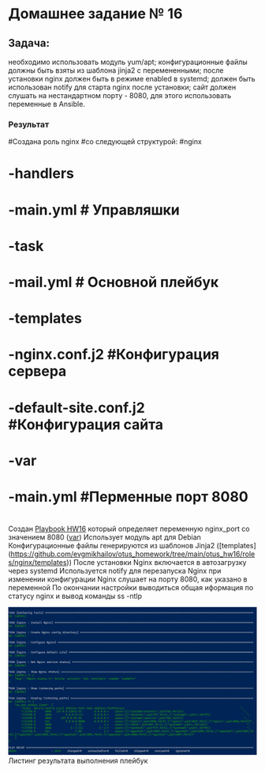 # Домашнее задание № 16 
## Задача:
необходимо использовать модуль yum/apt;
конфигурационные файлы должны быть взяты из шаблона jinja2 с перемененными;
после установки nginx должен быть в режиме enabled в systemd;
должен быть использован notify для старта nginx после установки;
сайт должен слушать на нестандартном порту - 8080, для этого использовать переменные в Ansible.

### Результат

#Создана роль nginx
#со следующей структурой:
#nginx 
#	-handlers
#		-main.yml # Управляшки
#	-task
#		-mail.yml # Основной плейбук
#	-templates
#		-nginx.conf.j2 #Конфигурация сервера
#		-default-site.conf.j2 #Конфигурация сайта
#	-var
#		-main.yml #Перменные порт 8080
#
Создан [Playbook HW16](https://github.com/evgmikhailov/otus_homework/blob/main/otus_hw16/roles/nginx/tasks/main.yml "Playbook HW16") который определяет переменную nginx_port со значением 8080 ([var](https://github.com/evgmikhailov/otus_homework/blob/main/otus_hw16/roles/nginx/vars/main.yml "var"))
Использует модуль apt для Debian
Конфигурационные файлы генерируются из шаблонов Jinja2 ([templates] (https://github.com/evgmikhailov/otus_homework/tree/main/otus_hw16/roles/nginx/templates))
После установки Nginx включается в автозагрузку через systemd
Используется notify для перезапуска Nginx при изменении конфигурации
Nginx слушает на порту 8080, как указано в переменной
По окончании настройки выводиться общая иформация по статусу nginx и вывод команды ss -ntlp 

 ![Листинг результата выполнения плейбук ](https://github.com/evgmikhailov/otus_homework/blob/main/otus_hw16/pic01.jpg) 
Листинг результата выполнения плейбук

